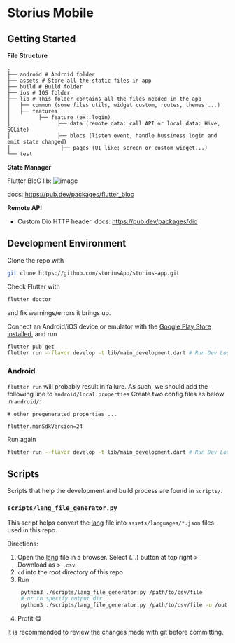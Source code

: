 # Storius Mobile

## Getting Started

**File Structure**
```
.
├── android # Android folder
├── assets # Store all the static files in app
├── build # Build folder
├── ios # IOS folder
├── lib # This folder contains all the files needed in the app
│   ├── common (some files utils, widget custom, routes, themes ...)
│   ├── features   
│         ├── feature (ex: login)
│               ├── data (remote data: call API or local data: Hive, SQLite)        
│               ├── blocs (listen event, handle bussiness login and emit state changed)
│                ├── pages (UI like: screen or custom widget...)
└── test
```

**State Manager**

Flutter BloC lib: 
![image](https://user-images.githubusercontent.com/41661101/189514010-9e400b55-84d9-4c4f-be03-f7010dde2f0f.png)

docs: https://pub.dev/packages/flutter_bloc

**Remote API**

- Custom Dio HTTP header.
 docs: https://pub.dev/packages/dio


## Development Environment
Clone the repo with
```bash
git clone https://github.com/storiusApp/storius-app.git
```

Check Flutter with
```bash
flutter doctor
```
and fix warnings/errors it brings up.

Connect an Android/iOS device or emulator with the [Google Play Store installed](https://stackoverflow.com/a/72730948), and run
```bash
flutter pub get
flutter run --flavor develop -t lib/main_development.dart # Run Dev Loop 
```

### Android
`flutter run` will probably result in failure. As such, we should add the following line to `android/local.properties`
Create two config files as below in `android/`:
```properties
# other pregenerated properties ...

flutter.minSdkVersion=24
```

Run again
```bash
flutter run --flavor develop -t lib/main_development.dart # Run Dev Loop 
```

## Scripts
Scripts that help the development and build process are found in `scripts/`.
### `scripts/lang_file_generator.py`
This script helps convert the [lang](https://n0job6arm7.larksuite.com/sheets/shtusZxRDIY077BIJKrFZ9hsPLd?sheet=kex8fm) file into `assets/languages/*.json` files used in this repo.

Directions:

1. Open the [lang](https://n0job6arm7.larksuite.com/sheets/shtusZxRDIY077BIJKrFZ9hsPLd?sheet=kex8fm) file in a browser. Select (...) button at top right > Download as > `.csv`
2. `cd` into the root directory of this repo
3. Run
   ```bash
	python3 ./scripts/lang_file_generator.py /path/to/csv/file
	# or to specify output dir
	python3 ./scripts/lang_file_generator.py /path/to/csv/file -o /output/dir
	```
4. Profit 😋

It is recommended to review the changes made with git before committing.